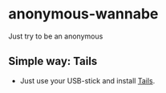 # anonymous-wannabe
Just try to be an anonymous

## Simple way: Tails

- Just use your USB-stick and install [Tails](https://tails.net/).
